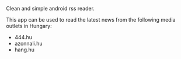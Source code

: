 Clean and simple android rss reader.

This app can be used to read the latest news from the following media outlets in Hungary:

* 444.hu
* azonnali.hu
* hang.hu
